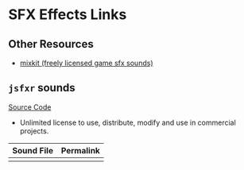 # SFX Effects Links

## Other Resources

- [mixkit (freely licensed game sfx sounds)](https://mixkit.co/free-sound-effects/game/)

## `jsfxr` sounds

[Source Code](https://github.com/chr15m/jsfxr)

- Unlimited license to use, distribute, modify and use in commercial projects.

| Sound File | Permalink |
| ---------- | --------- |
|            |           |
